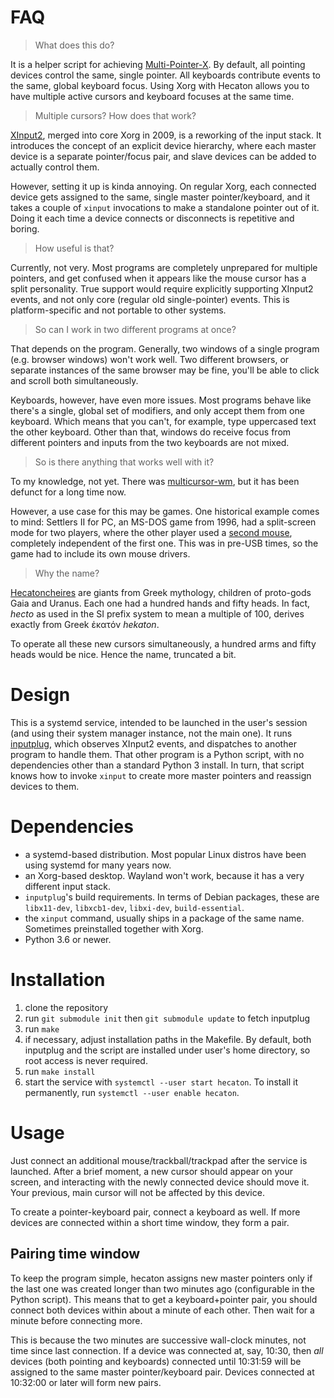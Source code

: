 # FAQ

> What does this do?

It is a helper script for achieving [Multi-Pointer-X](https://wiki.archlinux.org/index.php/Multi-pointer_X). By default, all pointing devices control the same, single pointer. All keyboards contribute events to the same, global keyboard focus. Using Xorg with Hecaton allows you to have multiple active cursors and keyboard focuses at the same time.

> Multiple cursors? How does that work? 

[XInput2](https://www.x.org/releases/X11R7.7/doc/inputproto/XI2proto.txt), merged into core Xorg in 2009, is a reworking of the input stack. It introduces the concept of an explicit device hierarchy, where each master device is a separate pointer/focus pair, and slave devices can be added to actually control them.

However, setting it up is kinda annoying. On regular Xorg, each connected device gets assigned to the same, single master pointer/keyboard, and it takes a couple of `xinput` invocations to make a standalone pointer out of it. Doing it each time a device connects or disconnects is repetitive and boring.

> How useful is that?

Currently, not very. Most programs are completely unprepared for multiple pointers, and get confused when it appears like the mouse cursor has a split personality. True support would require explicitly supporting XInput2 events, and not only core (regular old single-pointer) events. This is platform-specific and not portable to other systems.

> So can I work in two different programs at once?

That depends on the program. Generally, two windows of a single program (e.g. browser windows) won't work well. Two different browsers, or separate instances of the same browser may be fine, you'll be able to click and scroll both simultaneously.

Keyboards, however, have even more issues. Most programs behave like there's a single, global set of modifiers, and only accept them from one keyboard. Which means that you can't, for example, type uppercased text the other keyboard. Other than that, windows do receive focus from different pointers and inputs from the two keyboards are not mixed.

> So is there anything that works well with it?

To my knowledge, not yet. There was [multicursor-wm](http://multicursor-wm.sourceforge.net/), but it has been defunct for a long time now.

However, a use case for this may be games. One historical example comes to mind: Settlers II for PC, an MS-DOS game from 1996, had a split-screen mode for two players, where the other player used a [second mouse](https://en.wikipedia.org/wiki/The_Settlers_II#Game_modes), completely independent of the first one. This was in pre-USB times, so the game had to include its own mouse drivers.

> Why the name?

[Hecatoncheires](https://mythology.wikia.org/wiki/Hecatoncheires) are giants from Greek mythology, children of proto-gods Gaia and Uranus. Each one had a hundred hands and fifty heads. In fact, _hecto_ as used in the SI prefix system to mean a multiple of 100, derives exactly from Greek ἑκατόν _hekaton_.

To operate all these new cursors simultaneously, a hundred arms and fifty heads would be nice. Hence the name, truncated a bit.

# Design

This is a systemd service, intended to be launched in the user's session (and using their system manager instance, not the main one). It runs [inputplug](https://github.com/andrewshadura/inputplug/), which observes XInput2 events, and dispatches to another program to handle them. That other program is a Python script, with no dependencies other than a standard Python 3 install. In turn, that script knows how to invoke `xinput` to create more master pointers and reassign devices to them.

# Dependencies

* a systemd-based distribution. Most popular Linux distros have been using systemd for many years now.
* an Xorg-based desktop. Wayland won't work, because it has a very different input stack.
* `inputplug`'s build requirements. In terms of Debian packages, these are `libx11-dev`, `libxcb1-dev`, `libxi-dev`, `build-essential`.
* the `xinput` command, usually ships in a package of the same name. Sometimes preinstalled together with Xorg.
* Python 3.6 or newer.

# Installation

1. clone the repository
2. run `git submodule init` then `git submodule update` to fetch inputplug
3. run `make`
4. if necessary, adjust installation paths in the Makefile. By default, both inputplug and the script are installed under user's home directory, so root access is never required.
5. run `make install`
6. start the service with `systemctl --user start hecaton`. To install it permanently, run `systemctl --user enable hecaton`.

# Usage

Just connect an additional mouse/trackball/trackpad after the service is launched. After a brief moment, a new cursor should appear on your screen, and interacting with the newly connected device should move it. Your previous, main cursor will not be affected by this device.

To create a pointer-keyboard pair, connect a keyboard as well. If more devices are connected within a short time window, they form a pair.

## Pairing time window

To keep the program simple, hecaton assigns new master pointers only if the last one was created longer than two minutes ago (configurable in the Python script). This means that to get a keyboard+pointer pair, you should connect both devices within about a minute of each other. Then wait for a minute before connecting more.

This is because the two minutes are successive wall-clock minutes, not time since last connection. If a device was connected at, say, 10:30, then *all* devices (both pointing and keyboards) connected until 10:31:59 will be assigned to the same master pointer/keyboard pair. Devices connected at 10:32:00 or later will form new pairs.

